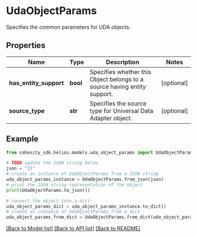 # UdaObjectParams

Specifies the common parameters for UDA objects.

## Properties

Name | Type | Description | Notes
------------ | ------------- | ------------- | -------------
**has_entity_support** | **bool** | Specifies whether this Object belongs to a source having entity support. | [optional] 
**source_type** | **str** | Specifies the source type for Universal Data Adapter object. | [optional] 

## Example

```python
from cohesity_sdk.helios.models.uda_object_params import UdaObjectParams

# TODO update the JSON string below
json = "{}"
# create an instance of UdaObjectParams from a JSON string
uda_object_params_instance = UdaObjectParams.from_json(json)
# print the JSON string representation of the object
print(UdaObjectParams.to_json())

# convert the object into a dict
uda_object_params_dict = uda_object_params_instance.to_dict()
# create an instance of UdaObjectParams from a dict
uda_object_params_from_dict = UdaObjectParams.from_dict(uda_object_params_dict)
```
[[Back to Model list]](../README.md#documentation-for-models) [[Back to API list]](../README.md#documentation-for-api-endpoints) [[Back to README]](../README.md)


